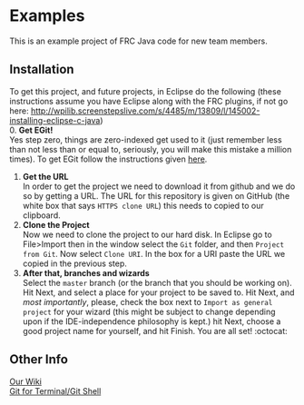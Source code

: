 Examples
========

This is an example project of FRC Java code for new team members.

Installation
------------

To get this project, and future projects, in Eclipse do the following (these instructions assume you have Eclipse along with the FRC plugins, if not go here: http://wpilib.screenstepslive.com/s/4485/m/13809/l/145002-installing-eclipse-c-java)  
0.	**Get EGit!**  
Yes step zero, things are zero-indexed get used to it (just remember less than not less than or equal to, seriously, you will make this mistake a million times). To get EGit follow the instructions given [here](http://eclipse.org/egit/download/).  
1.	**Get the URL**  
In order to get the project we need to download it from github and we do so by getting a URL. The URL for this repository is given on GitHub (the white box that says `HTTPS clone URL`) this needs to copied to our clipboard.  
2.	**Clone the Project**  
Now we need to clone the project to our hard disk. In Eclipse go to File>Import then in the window select the `Git` folder, and then `Project from Git`. Now select `Clone URI`. In the box for a URI paste the URL we copied in the previous step.  
3. 	**After that, branches and wizards**  
Select the `master` branch (or the branch that you should be working on). Hit Next, and select a place for your project to be saved to. Hit Next, and *most importantly*, please, check the box next to `Import as general project` for your wizard (this might be subject to change depending upon if the IDE-independence philosophy is kept.) hit Next, choose a good project name for yourself, and hit Finish. You are all set! :octocat:
  
Other Info
------------
[Our Wiki](https://github.com/Team4761/Examples/wiki)  
[Git for Terminal/Git Shell](https://github.com/Team4761/Examples/wiki/Basic-Github-Tutorial)
